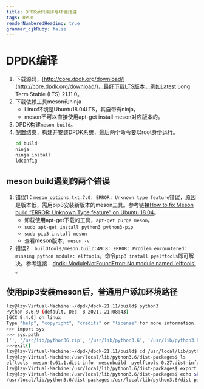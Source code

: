 ```yaml
---
title: DPDK源码编译与环境搭建
tags: DPDK
renderNumberedHeading: true
grammar_cjkRuby: false
---
```


# DPDK编译
1. 下载源码，[http://core.dpdk.org/download/](http://core.dpdk.org/download/)，最好下载LTS版本，例如Latest Long Term Stable (LTS) 21.11.0。
2. 下载依赖工具meson和ninja
	- Linux环境是Ubuntu18.04LTS，其自带有ninja。
	- meson不可以直接使用apt-get install meson对应版本的。
3. DPDK构建`meson build`。
4. 配置结束，构建并安装DPDK系统，最后两个命令要以root身份运行。
	``` bash
	cd build
	ninja
	ninja install
	ldconfig
	```
## meson build遇到的两个错误

1. 错误1：`meson_options.txt:7:0: ERROR: Unknown type feature`错误，原因是版本低，需用pip3安装新版本的meson工具。参考链接[How to fix Meson build “ERROR: Unknown Type feature” on Ubuntu 18.04](https://suryanshpradhan.wordpress.com/2020/01/04/how-to-fix-meson-build-error-unknown-type-feature-on-ubuntu-18-04/)。
	+ 卸载使用apt-get下载的工具，`apt-get purge meson`。
	+ `sudo apt-get install python3 python3-pip`
	+ `sudo pip3 install meson`
	+ 查看meson版本，`meson -v`
2. 错误2：`buildtools/meson.build:49:8: ERROR: Problem encountered: missing python module: elftools`，命令`pip3 install pyelftools`即可解决。参考连接：[dpdk: ModuleNotFoundError: No module named 'elftools'](https://github.com/clearlinux/distribution/issues/1464) 。

## 使用pip3安装meson后，普通用户添加环境路径

``` bash
lzy@lzy-Virtual-Machine:~/dpdk/dpdk-21.11/build$ python3
Python 3.6.9 (default, Dec  8 2021, 21:08:43)
[GCC 8.4.0] on linux
Type "help", "copyright", "credits" or "license" for more information.
>>> import sys
>>> sys.path
['', '/usr/lib/python36.zip', '/usr/lib/python3.6', '/usr/lib/python3.6/lib-dynload', '/usr/local/lib/python3.6/dist-packages', '/usr/lib/python3/dist-packages']
>>>exit()
lzy@lzy-Virtual-Machine:~/dpdk/dpdk-21.11/build$ cd /usr/local/lib/python3.6/dist-packages
lzy@lzy-Virtual-Machine:/usr/local/lib/python3.6/dist-packages$ ls
elftools  meson-0.61.1.dist-info  mesonbuild  pyelftools-0.27.dist-info
lzy@lzy-Virtual-Machine:/usr/local/lib/python3.6/dist-packages$ export PATH=/usr/local/lib/python3.6/dist-packages:$PATH
lzy@lzy-Virtual-Machine:/usr/local/lib/python3.6/dist-packages$ echo $PATH
/usr/local/lib/python3.6/dist-packages:/usr/local/lib/python3.6/dist-packages:/usr/local/sbin:/usr/local/bin:/usr/sbin:/usr/bin:/sbin:/bin:/usr/games:/usr/local/games:/snap/bin
```
